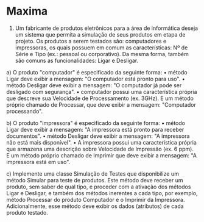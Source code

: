 # Maxima
1. Um fabricante de produtos eletrônicos para a área de informática deseja um sistema que permita a simulação de seus produtos em etapa de projeto. Os produtos a serem testados são: computadores e impressoras, os quais possuem em comum as características: Nº de Série e Tipo (ex.: pessoal ou corporativo). Da mesma forma, também são comuns as funcionalidades:  Ligar  e Desligar.   
 
a) O produto "computador" é especificado da seguinte forma:  • método Ligar deve exibir a mensagem: "O computador está pronto para uso".   • método Desligar deve exibir a mensagem: "O computador já pode ser desligado com segurança".    • computador possui uma característica própria que descreve sua Velocidade de Processamento (ex. 3GHz). E um método próprio chamado de Processar, que deve exibir a mensagem: "Computador processando".   
 
b) O produto "impressora" é especificado da seguinte forma: • método Ligar deve exibir a mensagem: "A impressora está pronto para receber documentos".   • método Desligar deve exibir a mensagem: "A impressora não está mais disponível".  • A impressora possui uma característica própria que armazena uma descrição sobre Velocidade de Impressão (ex. 6 ppm). E um método próprio chamado de Imprimir que deve exibir a mensagem: "A impressora está em uso".    
 
c) Implemente uma classe Simulação de Testes que disponibilize um método Simular para teste de produtos. Este método deve receber um produto, sem saber de qual tipo, e proceder com a ativação dos métodos Ligar e Desligar, e também dos métodos inerentes a cada tipo, por exemplo, método Processar do produto Computador e o Imprimir da Impressora. Adicionalmente, esse método deve exibir os dados (atributos) de cada produto testado. 
 
